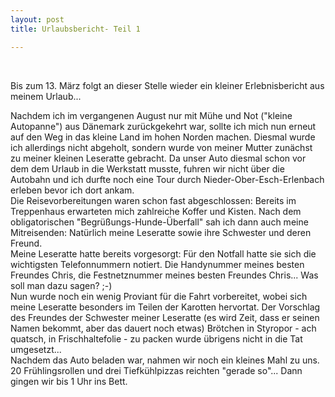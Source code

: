 ```yaml
---
layout: post
title: Urlaubsbericht- Teil 1

---
```


 

Bis zum 13. März folgt an dieser Stelle wieder ein kleiner Erlebnisbericht aus meinem Urlaub...

Nachdem ich im vergangenen August nur mit Mühe und Not ("kleine Autopanne") aus Dänemark zurückgekehrt war, sollte ich mich nun erneut auf den Weg in das kleine Land im hohen Norden machen. Diesmal wurde ich allerdings nicht abgeholt, sondern wurde von meiner Mutter zunächst zu meiner kleinen Leseratte gebracht. Da unser Auto diesmal schon vor dem dem Urlaub in die Werkstatt musste, fuhren wir nicht über die Autobahn und ich durfte noch eine Tour durch Nieder-Ober-Esch-Erlenbach erleben bevor ich dort ankam.  
Die Reisevorbereitungen waren schon fast abgeschlossen: Bereits im Treppenhaus erwarteten mich zahlreiche Koffer und Kisten. Nach dem obligatorischen "Begrüßungs-Hunde-Überfall" sah ich dann auch meine Mitreisenden: Natürlich meine Leseratte sowie ihre Schwester und deren Freund.  
Meine Leseratte hatte bereits vorgesorgt: Für den Notfall hatte sie sich die wichtigsten Telefonnummern notiert. Die Handynummer meines besten Freundes Chris, die Festnetznummer meines besten Freundes Chris... Was soll man dazu sagen? ;-)  
Nun wurde noch ein wenig Proviant für die Fahrt vorbereitet, wobei sich meine Leseratte besonders im Teilen der Karotten hervortat. Der Vorschlag des Freundes der Schwester meiner Leseratte (es wird Zeit, dass er seinen Namen bekommt, aber das dauert noch etwas) Brötchen in Styropor - ach quatsch, in Frischhaltefolie - zu packen wurde übrigens nicht in die Tat umgesetzt...  
Nachdem das Auto beladen war, nahmen wir noch ein kleines Mahl zu uns. 20 Frühlingsrollen und drei Tiefkühlpizzas reichten "gerade so"... Dann gingen wir bis 1 Uhr ins Bett.
